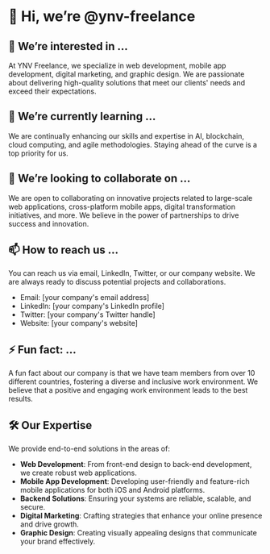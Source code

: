 # 👋 Hi, we’re @ynv-freelance

## 👀 We’re interested in ...
At YNV Freelance, we specialize in web development, mobile app development, digital marketing, and graphic design. We are passionate about delivering high-quality solutions that meet our clients' needs and exceed their expectations.

## 🌱 We’re currently learning ...
We are continually enhancing our skills and expertise in AI, blockchain, cloud computing, and agile methodologies. Staying ahead of the curve is a top priority for us.

## 💞️ We’re looking to collaborate on ...
We are open to collaborating on innovative projects related to large-scale web applications, cross-platform mobile apps, digital transformation initiatives, and more. We believe in the power of partnerships to drive success and innovation.

## 📫 How to reach us ...
You can reach us via email, LinkedIn, Twitter, or our company website. We are always ready to discuss potential projects and collaborations.

- Email: [your company's email address]
- LinkedIn: [your company's LinkedIn profile]
- Twitter: [your company's Twitter handle]
- Website: [your company's website]

## ⚡ Fun fact: ...
A fun fact about our company is that we have team members from over 10 different countries, fostering a diverse and inclusive work environment. We believe that a positive and engaging work environment leads to the best results.

## 🛠️ Our Expertise
We provide end-to-end solutions in the areas of:
- **Web Development**: From front-end design to back-end development, we create robust web applications.
- **Mobile App Development**: Developing user-friendly and feature-rich mobile applications for both iOS and Android platforms.
- **Backend Solutions**: Ensuring your systems are reliable, scalable, and secure.
- **Digital Marketing**: Crafting strategies that enhance your online presence and drive growth.
- **Graphic Design**: Creating visually appealing designs that communicate your brand effectively.

<!---
ynv-freelance/ynv-freelance is a ✨ special ✨ repository because its `README.md` (this file) appears on your GitHub profile.
You can click the Preview link to take a look at your changes.
--->
